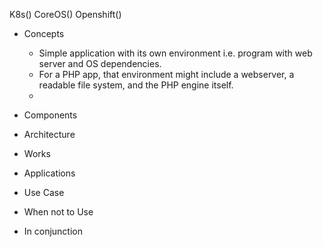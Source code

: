 K8s()
CoreOS()
Openshift()

  - Concepts
    - Simple application with its own environment i.e. program with web server and OS dependencies.
    - For a PHP app, that environment might include a webserver, a readable file system, and the PHP engine itself.
    - 
  
  
  - Components
  - Architecture
  - Works
  - Applications
  - Use Case
  - When not to Use
  - In conjunction
